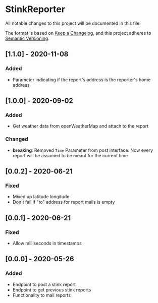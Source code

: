 # StinkReporter

All notable changes to this project will be documented in this file.

The format is based on [Keep a Changelog](https://keepachangelog.com/en/1.0.0/),
and this project adheres to [Semantic Versioning](https://semver.org/spec/v2.0.0.html).

## [1.1.0] - 2020-11-08

### Added

- Parameter indicating if the report's address is the reporter's home address

## [1.0.0] - 2020-09-02

### Added

- Get weather data from openWeatherMap and attach to the report

### Changed

- **breaking**: Removed `Time` Parameter from post interface. Now every report will be assumed to be meant for the current time

## [0.0.2] - 2020-06-21

### Fixed

- Mixed up latitude longitude
- Don't fail if "to" address for report mails is empty

## [0.0.1] - 2020-06-21

### Fixed

- Allow milliseconds in timestamps

## [0.0.0] - 2020-05-26

### Added

- Endpoint to post a stink report
- Endpoint to get previous stink reports
- Functionality to mail reports
